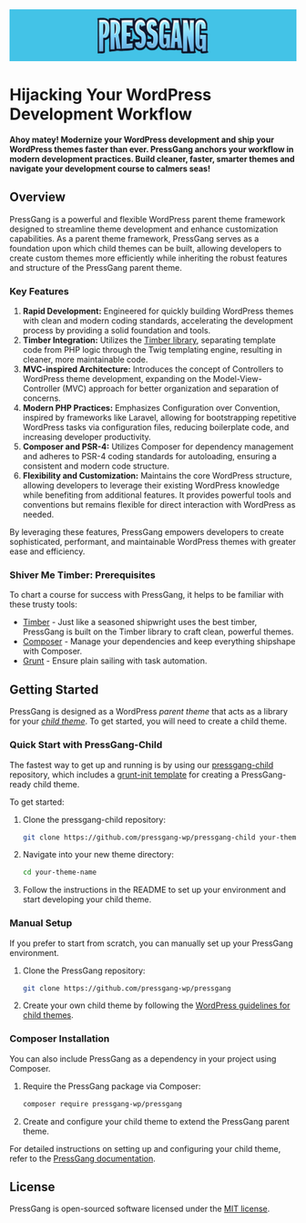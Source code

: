 <img src="https://github.com/pressgang-wp/pressgang/blob/master/img/pressgang-banner.png" alt="PressGang">

# Hijacking Your WordPress Development Workflow

**Ahoy matey! Modernize your WordPress development and ship your WordPress themes faster than ever. PressGang anchors your workflow in modern development practices. Build cleaner, faster, smarter themes and navigate your development course to calmers seas!**

## Overview

PressGang is a powerful and flexible WordPress parent theme framework designed to streamline theme development and enhance customization capabilities. As a parent theme framework, PressGang serves as a foundation upon which child themes can be built, allowing developers to create custom themes more efficiently while inheriting the robust features and structure of the PressGang parent theme.

### Key Features

1. **Rapid Development:** Engineered for quickly building WordPress themes with clean and modern coding standards, accelerating the development process by providing a solid foundation and tools.
2. **Timber Integration:** Utilizes the [Timber library](https://upstatement.com/timber/), separating template code from PHP logic through the Twig templating engine, resulting in cleaner, more maintainable code.
3. **MVC-inspired Architecture:** Introduces the concept of Controllers to WordPress theme development, expanding on the Model-View-Controller (MVC) approach for better organization and separation of concerns.
4. **Modern PHP Practices:** Emphasizes Configuration over Convention, inspired by frameworks like Laravel, allowing for bootstrapping repetitive WordPress tasks via configuration files, reducing boilerplate code, and increasing developer productivity.
5. **Composer and PSR-4:** Utilizes Composer for dependency management and adheres to PSR-4 coding standards for autoloading, ensuring a consistent and modern code structure.
6. **Flexibility and Customization:** Maintains the core WordPress structure, allowing developers to leverage their existing WordPress knowledge while benefiting from additional features. It provides powerful tools and conventions but remains flexible for direct interaction with WordPress as needed.

By leveraging these features, PressGang empowers developers to create sophisticated, performant, and maintainable WordPress themes with greater ease and efficiency.

### Shiver Me Timber: Prerequisites
To chart a course for success with PressGang, it helps to be familiar with these trusty tools:

* [Timber](http://upstatement.com/timber/) -  Just like a seasoned shipwright uses the best timber, PressGang is built on the Timber library to craft clean, powerful themes.
* [Composer](https://getcomposer.org/) - Manage your dependencies and keep everything shipshape with Composer.
* [Grunt](http://gruntjs.com/) -  Ensure plain sailing with task automation.

## Getting Started

PressGang is designed as a WordPress _parent theme_ that acts as a library for your [_child theme_](https://codex.wordpress.org/Child_Themes). To get started, you will need to create a child theme.

### Quick Start with PressGang-Child

The fastest way to get up and running is by using our [pressgang-child](https://github.com/pressgang-wp/pressgang-child) repository, which includes a [grunt-init template](http://gruntjs.com/project-scaffolding) for creating a PressGang-ready child theme.

To get started:

1. Clone the pressgang-child repository:
    ```bash
    git clone https://github.com/pressgang-wp/pressgang-child your-theme-name
    ```

2. Navigate into your new theme directory:
    ```bash
    cd your-theme-name
    ```

3. Follow the instructions in the README to set up your environment and start developing your child theme.

### Manual Setup

If you prefer to start from scratch, you can manually set up your PressGang environment.

1. Clone the PressGang repository:
    ```bash
    git clone https://github.com/pressgang-wp/pressgang
    ```

2. Create your own child theme by following the [WordPress guidelines for child themes](https://codex.wordpress.org/Child_Themes).

### Composer Installation

You can also include PressGang as a dependency in your project using Composer.

1. Require the PressGang package via Composer:
    ```bash
    composer require pressgang-wp/pressgang
    ```

2. Create and configure your child theme to extend the PressGang parent theme.

For detailed instructions on setting up and configuring your child theme, refer to the [PressGang documentation](https://github.com/pressgang-wp/pressgang).

## License

PressGang is open-sourced software licensed under the [MIT license](LICENSE.md).
